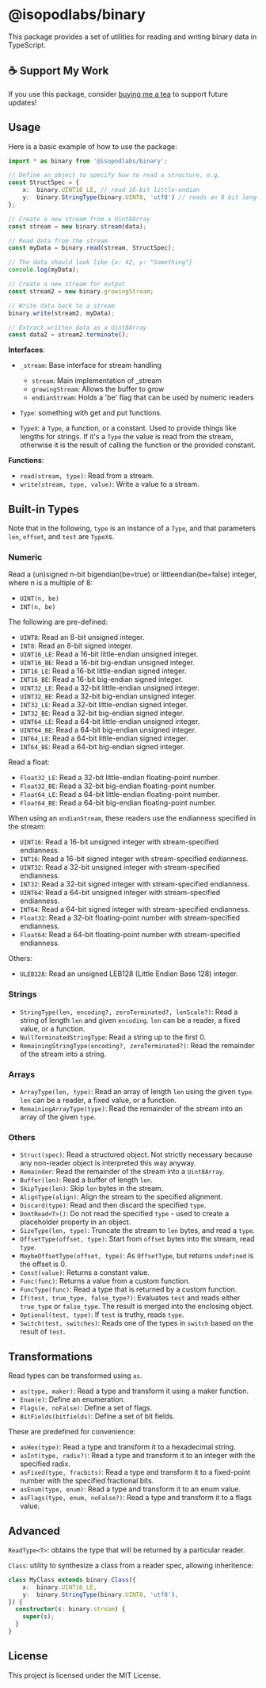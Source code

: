 # @isopodlabs/binary

This package provides a set of utilities for reading and writing binary data in TypeScript.

## ☕ Support My Work  
If you use this package, consider [buying me a tea](https://coff.ee/adrianstephens) to support future updates!  

## Usage

Here is a basic example of how to use the package:

```typescript
import * as binary from '@isopodlabs/binary';

// Define an object to specify how to read a structure, e.g.
const StructSpec = {
    x:  binary.UINT16_LE, // read 16-bit little-endian
    y:  binary.StringType(binary.UINT8, 'utf8') // reads an 8 bit length, and reads a string of that length
};

// Create a new stream from a Uint8Array
const stream = new binary.stream(data);

// Read data from the stream
const myData = binary.read(stream, StructSpec);

// The data should look like {x: 42, y: "Something"}
console.log(myData);

// Create a new stream for output
const stream2 = new binary.growingStream;

// Write data back to a stream
binary.write(stream2, myData);

// Extract written data as a Uint8Array
const data2 = stream2.terminate();
```

**Interfaces**:

- `_stream`: Base interface for stream handling
  - `stream`: Main implementation of _stream
  - `growingStream`: Allows the buffer to grow
  - `endianStream`: Holds a 'be' flag that can be used by numeric readers

- `Type`: something with get and put functions.
- `TypeX`: a `Type`, a function, or a constant. Used to provide things like lengths for strings. If it's a `Type` the value is read from the stream, otherwise it is the result of calling the function or the provided constant.

**Functions**:

- `read(stream, type)`: Read from a stream.
- `write(stream, type, value)`: Write a value to a stream.

## Built-in Types

Note that in the following, `type` is an instance of a `Type`, and that parameters `len`, `offset`, and `test` are `TypeX`s.

### Numeric

Read a (un)signed n-bit bigendian(be=true) or littleendian(be=false) integer, where n is a multiple of 8:

- `UINT(n, be)`
- `INT(n, be)`

The following are pre-defined:
- `UINT8`: Read an 8-bit unsigned integer.
- `INT8`: Read an 8-bit signed integer.
- `UINT16_LE`: Read a 16-bit little-endian unsigned integer.
- `UINT16_BE`: Read a 16-bit big-endian unsigned integer.
- `INT16_LE`: Read a 16-bit little-endian signed integer.
- `INT16_BE`: Read a 16-bit big-endian signed integer.
- `UINT32_LE`: Read a 32-bit little-endian unsigned integer.
- `UINT32_BE`: Read a 32-bit big-endian unsigned integer.
- `INT32_LE`: Read a 32-bit little-endian signed integer.
- `INT32_BE`: Read a 32-bit big-endian signed integer.
- `UINT64_LE`: Read a 64-bit little-endian unsigned integer.
- `UINT64_BE`: Read a 64-bit big-endian unsigned integer.
- `INT64_LE`: Read a 64-bit little-endian signed integer.
- `INT64_BE`: Read a 64-bit big-endian signed integer.

Read a float:
- `Float32_LE`: Read a 32-bit little-endian floating-point number.
- `Float32_BE`: Read a 32-bit big-endian floating-point number.
- `Float64_LE`: Read a 64-bit little-endian floating-point number.
- `Float64_BE`: Read a 64-bit big-endian floating-point number.

When using an `endianStream`, these readers use the endianness specified in the stream:
- `UINT16`: Read a 16-bit unsigned integer with stream-specified endianness.
- `INT16`: Read a 16-bit signed integer with stream-specified endianness.
- `UINT32`: Read a 32-bit unsigned integer with stream-specified endianness.
- `INT32`: Read a 32-bit signed integer with stream-specified endianness.
- `UINT64`: Read a 64-bit unsigned integer with stream-specified endianness.
- `INT64`: Read a 64-bit signed integer with stream-specified endianness.
- `Float32`: Read a 32-bit floating-point number with stream-specified endianness.
- `Float64`: Read a 64-bit floating-point number with stream-specified endianness.

Others:
- `ULEB128`: Read an unsigned LEB128 (Little Endian Base 128) integer.


### Strings

- `StringType(len, encoding?, zeroTerminated?, lenScale?)`: Read a string of length `len` and given `encoding`. `len` can be a reader, a fixed value, or a function.
- `NullTerminatedStringType`: Read a string up to the first 0.
- `RemainingStringType(encoding?, zeroTerminated?)`: Read the remainder of the stream into a string.

### Arrays

- `ArrayType(len, type)`: Read an array of length `len` using the given `type`. `len` can be a reader, a fixed value, or a function.
- `RemainingArrayType(type)`: Read the remainder of the stream into an array of the given `type`.

### Others

- `Struct(spec)`: Read a structured object. Not strictly necessary because any non-reader object is interpreted this way anyway.
- `Remainder`: Read the remainder of the stream into a `Uint8Array`.
- `Buffer(len)`: Read a buffer of length `len`.
- `SkipType(len)`: Skip `len` bytes in the stream.
- `AlignType(align)`: Align the stream to the specified alignment.
- `Discard(type)`: Read and then discard the specified `type`.
- `DontRead<T>()`: Do not read the specified `type` - used to create a placeholder property in an object.
- `SizeType(len, type)`: Truncate the stream to `len` bytes, and read a `type`.
- `OffsetType(offset, type)`: Start from `offset` bytes into the stream, read `type`.
- `MaybeOffsetType(offset, type)`: As `OffsetType`, but returns `undefined` is the offset is 0.
- `Const(value)`: Returns a constant value.
- `Func(func)`: Returns a value from a custom function.
- `FuncType(func)`: Read a type that is returned by a custom function.
- `If(test, true_type, false_type?)`: Evaluates `test` and reads either `true_type` or `false_type`. The result is merged into the enclosing object.
- `Optional(test, type)`: If `test` is truthy, reads `type`.
- `Switch(test, switches)`: Reads one of the types in `switch` based on the result of `test`.

## Transformations

Read types can be transformed using `as`.

- `as(type, maker)`: Read a type and transform it using a maker function.
- `Enum(e)`: Define an enumeration.
- `Flags(e, noFalse)`: Define a set of flags.
- `BitFields(bitfields)`: Define a set of bit fields.

These are predefined for convenience:

- `asHex(type)`: Read a type and transform it to a hexadecimal string.
- `asInt(type, radix?)`: Read a type and transform it to an integer with the specified radix.
- `asFixed(type, fracbits)`: Read a type and transform it to a fixed-point number with the specified fractional bits.
- `asEnum(type, enum)`: Read a type and transform it to an enum value.
- `asFlags(type, enum, noFalse?)`: Read a type and transform it to a flags value.


## Advanced

`ReadType<T>`: obtains the type that will be returned by a particular reader.

`Class`: utility to synthesize a class from a reader spec, allowing inheritence:

```typescript
class MyClass extends binary.Class({
    x:  binary.UINT16_LE,
    y:  binary.StringType(binary.UINT8, 'utf8'),
}) {
  constructor(s: binary.stream) {
    super(s);
  }
}
```

## License

This project is licensed under the MIT License.